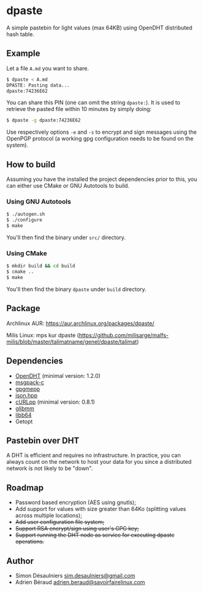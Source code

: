 # dpaste

A simple pastebin for light values (max 64KB) using OpenDHT distributed hash table.

## Example

Let a file `A.md` you want to share.
```sh
$ dpaste < A.md
DPASTE: Pasting data...
dpaste:74236E62
```

You can share this PIN (one can omit the string `dpaste:`). It is used to
retrieve the pasted file within 10 minutes by simply doing:
```sh
$ dpaste -g dpaste:74236E62
```

Use respectively options `-e` and `-s` to encrypt and sign messages using the
OpenPGP protocol (a working gpg configuration needs to be found on the system).

## How to build

Assuming you have the installed the project dependencies prior to this, you can
either use CMake or GNU Autotools to build.

### Using GNU Autotools

```sh
$ ./autogen.sh
$ ./configure
$ make
```

You'll then find the binary under `src/` directory.

### Using CMake

```sh
$ mkdir build && cd build
$ cmake ..
$ make
```

You'll then find the binary `dpaste` under `build` directory.

## Package

Archlinux AUR: https://aur.archlinux.org/packages/dpaste/

Milis Linux:   mps kur dpaste  (https://github.com/milisarge/malfs-milis/blob/master/talimatname/genel/dpaste/talimat)

## Dependencies

- [OpenDHT](https://github.com/savoirfairelinux/opendht/) (minimal version: 1.2.0)
- [msgpack-c](https://github.com/msgpack/msgpack-c)
- [gpgmepp](https://github.com/KDE/gpgmepp)
- [json.hpp](https://github.com/nlohmann/json)
- [cURLpp](https://github.com/jpbarrette/curlpp) (minimal version: 0.8.1)
- [glibmm](https://github.com/GNOME/glibmm)
- [libb64](http://libb64.sourceforge.net/)
- Getopt

## Pastebin over DHT

A DHT is efficient and requires no infrastructure. In practice, you can always
count on the network to host your data for you since a distributed network is
not likely to be "down".

## Roadmap

- Password based encryption (AES using gnutls);
- Add support for values with size greater than 64Ko (splitting values across
  multiple locations);
- ~~Add user configuration file system;~~
- ~~Support RSA encrypt/sign using user's GPG key;~~
- ~~Support running the DHT node as service for executing dpaste operations.~~

## Author

- Simon Désaulniers <sim.desaulniers@gmail.com>
- Adrien Béraud <adrien.beraud@savoirfairelinux.com>

